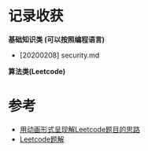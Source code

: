 # 记录收获
**基础知识类 (可以按照编程语言)**
- [20200208] security.md

**算法类(Leetcode)**

# 参考
- [用动画形式呈现解Leetcode题目的思路](https://github.com/MisterBooo/LeetCodeAnimation)
- [Leetcode题解](https://github.com/azl397985856/leetcode)

